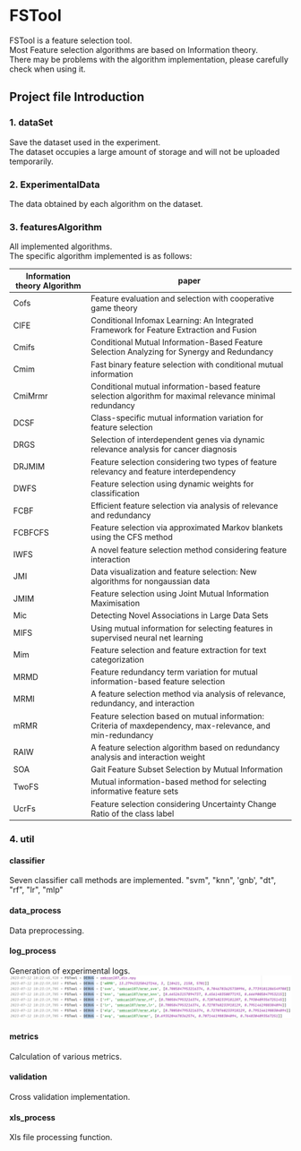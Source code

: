 # FSTool
FSTool is a feature selection tool.\
Most Feature selection algorithms are based on Information theory.\
There may be problems with the algorithm implementation, please carefully check when using it.

## Project file Introduction

### 1. dataSet
Save the dataset used in the experiment. \
The dataset occupies a large amount of storage and will not be uploaded temporarily.
### 2. ExperimentalData
The data obtained by each algorithm on the dataset.
### 3. featuresAlgorithm
All implemented algorithms.\
The specific algorithm implemented is as follows:

| Information theory Algorithm | paper   | 
| ----- | --------- |
| Cofs | Feature evaluation and selection with cooperative game theory  | 
| CIFE | Conditional  Infomax Learning: An Integrated Framework for Feature Extraction and Fusion  | 
| Cmifs  | Conditional  Mutual Information-Based Feature Selection Analyzing for Synergy and  Redundancy     |
| Cmim  | Fast  binary feature selection with conditional mutual information     |
| CmiMrmr  | Conditional mutual information-based feature selection algorithm for maximal relevance minimal redundancy     |
| DCSF  | Class-specific  mutual information variation for feature selection     |
| DRGS  | Selection  of interdependent genes via dynamic relevance analysis for cancer diagnosis     |
| DRJMIM  | Feature selection considering two types of feature  relevancy and   feature interdependency     |
| DWFS  | Feature  selection using dynamic weights for classification     |
| FCBF  | Efficient  feature selection via analysis of relevance and redundancy     |
| FCBFCFS  | Feature selection via approximated Markov blankets using the CFS method     |
| IWFS  | A novel  feature selection method considering feature interaction     |
| JMI  | Data  visualization and feature selection: New algorithms for nongaussian data     |
| JMIM  | Feature  selection using Joint Mutual Information Maximisation     |
| Mic  | Detecting Novel Associations in Large Data Sets     |
| MIFS  | Using  mutual information for selecting features in supervised neural net learning     |
| Mim  | Feature  selection and feature extraction for text categorization     |
| MRMD  | Feature redundancy  term variation for mutual information-based feature selection     |
| MRMI  | A feature selection method via analysis of relevance, redundancy, and interaction     |
| mRMR  | Feature  selection based on mutual information: Criteria of maxdependency,  max-relevance, and min-redundancy     |
| RAIW  | A feature selection algorithm based on redundancy analysis and interaction weight     |
| SOA  | Gait Feature Subset Selection by Mutual Information     |
| TwoFS  | Mutual information-based method for selecting informative feature sets     |
| UcrFs  | Feature selection considering Uncertainty Change Ratio of the class label     |



### 4. util
#### classifier 
Seven classifier call methods are implemented.
"svm", "knn", 'gnb', "dt", "rf", "lr", "mlp"
#### data_process
Data preprocessing.
#### log_process
Generation of experimental logs.
![Image text](./img/log.png)
#### metrics
Calculation of various metrics.
#### validation
Cross validation implementation.
#### xls_process
Xls file processing function.